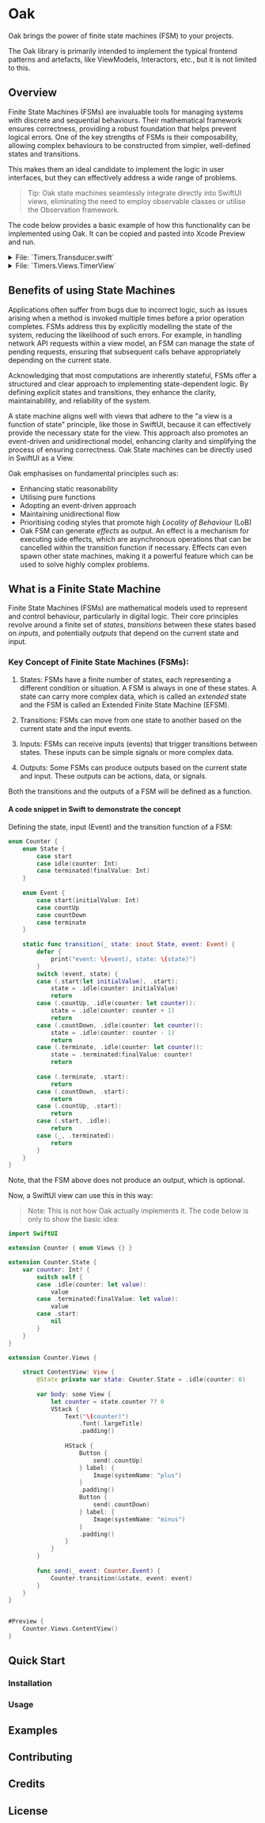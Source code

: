 # Oak

Oak brings the power of finite state machines (FSM) to your projects. 

The Oak library is primarily intended to implement the typical frontend patterns and artefacts, like ViewModels, Interactors, etc., but it is not limited to this.


## Overview

Finite State Machines (FSMs) are invaluable tools for managing systems with discrete and sequential behaviours. Their mathematical framework ensures correctness, providing a robust foundation that helps prevent logical errors. One of the key strengths of FSMs is their composability, allowing complex behaviours to be constructed from simpler, well-defined states and transitions.

This makes them an ideal candidate to implement the logic in user interfaces, but they can effectively address a wide range of problems. 

> Tip: Oak state machines seamlessly integrate directly into SwiftUI views, eliminating the need to employ observable classes or utilise the Observation framework. 

The code below provides a basic example of how this functionality can be implemented using Oak. It can be copied and pasted into Xcode Preview and run.

<details>
    <summary>File: `Timers.Transducer.swift`</summary>

```swift
import Oak

/// Defines a FST which can start and stop a timer (a side effect).
/// Only one timer can run at a time. The timer itself sends an
/// event `ping` to the FST which increments a counter variable
/// within the state of the FST.
///
/// An Oak transducer can be run with an _observable_ state.
/// That is, there's a kind of "host" which runs the transducer and
/// provides it its state whose mutations can be observed by the
/// host. A SwiftUI View is a perfect host for running a transducer.
/// Not only can it render the state accordingly, views also provide
/// a natural means to send events into the FSA, i.e. user intents,
/// via UI controls.
///
/// This is a very simple variant of a FST. Yet, it demonstrates one
/// of the key feature of Oak Transducers: the FSM keeps track of
/// the management of running _side effects_. A side effect can be a
/// Swift Task, which emits events during its lifetime, or an async
/// function which may or may not return a result which materialises
/// as an event, or simply a synchronous function which may or
/// may not cause an effect on the "outer world".
///
/// See also ``Oak.Transduder``.
enum Timers: Transducer {
    
    /// The state of the transducer. This is also used as  the "view state".
    enum State: Terminable, DefaultInitializable {
        init() { self = .start(count: 0) }
        
        case start(count: Int = 0)
        case running(count: Int)
        case terminated
        
        var isTerminal: Bool {
            if case .terminated = self { true } else { false }
        }
    }
    
    /// Defines the "Input" values of the transducer.
    ///
    /// Inputs are always _events_, that is, "things" that _happen_.
    /// Events can be _user intents_ and results or messages sent
    /// from side effects, which need to be _materialized_ as events
    /// and send back to the transducer.
    enum Event {
        case start, stop, ping, terminate
    }
    
    /// An _environment_ can be used to provide dependencies for _effects_
    /// when they get invoked and start _side effects_.
    struct Env {}
    
    /// See also: ``Oak.Effect``
    typealias Effect = Oak.Effect<Event, Env>
    
    /// A _pure_ function which implementes the transition function and the output function
    /// of a stransducer. The output is an optioanal `Effect`.
    static func update(_ state: inout State, event: Event) -> Effect? {
        print("*** event: \(event), state: \(state)")
        switch (event, state) {
        case (.start, .start(let count)):
            state = .running(count: count)
            return timer
        case (.start, .running):
            return .none

        case (.stop, .running(let count)):
            state = .start(count: count)
            return .cancelTask("timer")
            
        case (.stop, .start):
            return .none
            
        case (.ping, .running(let count)):
            state = .running(count: count + 1)
            return .none
            
        case (.ping, .start):
            return .none
            
        case (.terminate, .running):
            state = .terminated
            return .cancelTask("timer")

        case (.terminate, .start):
            state = .terminated
            return .none

        case (.terminate, .terminated):
            return .none
            
        case (.ping, .terminated):
            return .none
        case (.stop, .terminated):
            return .none
        case (.start, .terminated):
            return .none
        }
    }

    /// Implements a timer which periodically sends a `ping` event to the
    /// transducer until it will be cancelled.
    ///
    /// The Oak transducer wraps an asynchronous function in a Swift Task and
    /// manages it, allowing you to control the timer's lifetime by sending special
    /// events to the transducer. This means a timer can be started and cancelled
    /// ("invalidated") at any time, for instance, by the user. The transducer
    /// achieves this by cancelling the wrapping Swift Task. However, this
    /// requires the running operation (in this case, `Task.sleep(nanoseconds:)`)
    /// to be a good citizen of Swift Concurrency and stop running when its task
    /// is cancelled. Fortunately, this is the case with a library function, so
    /// it will work.
    static let timer = Effect(id: "timer") { env, proxy in
        while true {
            try await Task.sleep(nanoseconds: 1_000_000_000)
            try? proxy.send(.ping)
        }
    }
}
```
</details>

<details>
    <summary>File: `Timers.Views.TimerView`</summary>

```swift
import SwiftUI
import Oak

extension Timers { enum Views {} }

fileprivate extension Timers.State {        
    var isStartable: Bool {
        switch self {
        case .start:
            true
        case .terminated, .running:
            false
        }
    }

    var isStopable: Bool {
        switch self {
        case .start, .terminated:
            false
        case .running:
            true
        }
    }
    
    var count: Int? {
        switch self {
        case .start(count: let count), .running(count: let count):
            count
        default:
            nil
        }
    }        
}

@available(iOS 16.0, macOS 13.0, tvOS 16.0, watchOS 9.0, *)
extension Timers.Views {
    
    struct TimerView: View {
        let state: Timers.State
        let send: (Timers.Event) -> Void
        
        var body: some View {
            VStack {
                switch state {
                case .start(count: let count), .running(count: let count):
                    Text("\(count)")
                        .font(.largeTitle)
                        .contentTransition(.numericText()) // Note: `contentTransition` is only available in iOS 16.0 or newer
                        .animation(.default, value: state.count)
                case .terminated:
                    Text("done")
                }
                if !state.isTerminal {
                    let label = state.isStartable ? "Start" : state.isStopable ? "Stop" : "?"
                    let action: Timers.Event? = state.isStartable ? .start : state.isStopable ? .stop : nil
                    if let action = action {
                        Button("\(label)") {
                            self.send(action)
                        }
                    }
                }
            }
            .navigationTitle(Text("Timer"))
        }
    }
}

@available(iOS 16.0, macOS 13.0, tvOS 16.0, watchOS 9.0, *)
extension Timers.Views {
    
    struct NavigationStackView: View {
        
        struct Timer: Identifiable, Hashable {
            let id: Int
        }

        @State private var timers: [Timer] = (1...10).map { Timer(id: $0) }
        
        var body: some View {
            NavigationStack {  //
                List(timers) { timer in
                    NavigationLink("\(timer.id)", value: timer)
                }
                .navigationDestination(for: Timer.self) { timer in
                    TransducerView(of: Timers.self, env: Timers.Env()) { state, send in
                        Timers.Views.TimerView(
                            state: state,
                            send: send
                        )
                    }
                    .navigationTitle("Timer \(timer.id)")
                }
            }
        }
    }
    
}

// MARK: - Previews

@available(iOS 16.0, macOS 13.0, tvOS 16.0, watchOS 9.0, *)
#Preview("Timer View start") {
    Timers.Views.TimerView(
        state: .init(),
        send: { print($0) }
    )
}

@available(iOS 16.0, macOS 13.0, tvOS 16.0, watchOS 9.0, *)
#Preview("Timer View running(3)") {
    Timers.Views.TimerView(
        state: .running(count: 3),
        send: { print($0) }
    )
}

@available(iOS 16.0, macOS 13.0, tvOS 16.0, watchOS 9.0, *)
#Preview("TransducerView with TimerView") {
    TransducerView(of: Timers.self, env: Timers.Env()) { state, send in
        Timers.Views.TimerView(
            state: state,
            send: send
        )
    }
}

@available(iOS 16.0, macOS 13.0, tvOS 16.0, watchOS 9.0, *)
#Preview("Timer List") {
    Timers.Views.NavigationStackView()
}
```
</details>



## Benefits of using State Machines

Applications often suffer from bugs due to incorrect logic, such as issues arising when a method is invoked multiple times before a prior operation completes. FSMs address this by explicitly modelling the state of the system, reducing the likelihood of such errors. For example, in handling network API requests within a view model, an FSM can manage the state of pending requests, ensuring that subsequent calls behave appropriately depending on the current state.

Acknowledging that most computations are inherently stateful, FSMs offer a structured and clear approach to implementing state-dependent logic. By defining explicit states and transitions, they enhance the clarity, maintainability, and reliability of the system.

A state machine aligns well with views that adhere to the "a view is a function of state" principle, like those in SwiftUI, because it can effectively provide the necessary state for the view. This approach also promotes an event-driven and unidirectional model, enhancing clarity and simplifying the process of ensuring correctness. Oak State machines can be directly used in SwiftUI as a View.

Oak emphasises on fundamental principles such as:

- Enhancing static reasonability
- Utilising pure functions
- Adopting an event-driven approach
- Maintaining unidirectional flow
- Prioritising coding styles that promote high _Locality of Behaviour_ (LoB)
- Oak FSM can generate _effects_ as output. An effect is a mechanism for executing side effects, which are asynchronous operations that can be cancelled within the transition function if necessary. Effects can even spawn other state machines, making it a powerful feature which can be used to solve highly complex problems.


## What is a Finite State Machine

Finite State Machines (FSMs) are mathematical models used to represent and control behaviour, particularly in digital logic. Their core principles revolve around a finite set of _states_, _transitions_ between these states based on _inputs_, and potentially _outputs_ that depend on the current state and input. 

### Key Concept of Finite State Machines (FSMs):

1. States: FSMs have a finite number of states, each representing a different condition or situation. A FSM is always in one of these states. A state can carry more complex data, which is called an _extended_ state and the FSM is called an Extended Finite State Machine (EFSM).

2. Transitions: FSMs can move from one state to another based on the current state and the input events. 

3. Inputs: FSMs can receive inputs (events) that trigger transitions between states. These inputs can be simple signals or more complex data.

4. Outputs: Some FSMs can produce outputs based on the current state and input. These outputs can be actions, data, or signals. 

Both the transitions and the outputs of a FSM will be defined as a function.


#### A code snippet in Swift to demonstrate the concept 

Defining the state, input (Event) and the transition function of a FSM: 

```swift 
enum Counter {
    enum State {
        case start
        case idle(counter: Int)
        case terminated(finalValue: Int)
    }
    
    enum Event {
        case start(initialValue: Int)
        case countUp
        case countDown
        case terminate
    }
    
    static func transition(_ state: inout State, event: Event) {
        defer {
            print("event: \(event), state: \(state)")
        }
        switch (event, state) {
        case (.start(let initialValue), .start):
            state = .idle(counter: initialValue)
            return
        case (.countUp, .idle(counter: let counter)):
            state = .idle(counter: counter + 1)
            return
        case (.countDown, .idle(counter: let counter)):
            state = .idle(counter: counter - 1)
            return
        case (.terminate, .idle(counter: let counter)):
            state = .terminated(finalValue: counter)
            return
            
        case (.terminate, .start):
            return
        case (.countDown, .start):
            return
        case (.countUp, .start):
            return
        case (.start, .idle):
            return
        case (_, .terminated):
            return
        }
    }
}
```

Note, that the FSM above does not produce an output, which is optional.

Now, a SwiftUI view can use this in this way:

> Note: This is not how Oak actually implements it. The code below is only to show the basic idea:
 

```swift
import SwiftUI

extension Counter { enum Views {} }

extension Counter.State {
    var counter: Int? {
        switch self {
        case .idle(counter: let value):
            value
        case .terminated(finalValue: let value):
            value
        case .start:
            nil
        }
    }
}

extension Counter.Views {
 
    struct ContentView: View {
        @State private var state: Counter.State = .idle(counter: 0)
        
        var body: some View {
            let counter = state.counter ?? 0
            VStack {
                Text("\(counter)")
                    .font(.largeTitle)
                    .padding()
                
                HStack {
                    Button {
                        send(.countUp)
                    } label: {
                        Image(systemName: "plus")
                    }
                    .padding()
                    Button {
                        send(.countDown)
                    } label: {
                        Image(systemName: "minus")
                    }
                    .padding()
                }
            }
        }
        
        func send(_ event: Counter.Event) {
            Counter.transition(&state, event: event)
        }
    }
}


#Preview {
    Counter.Views.ContentView()
}
``` 

## Quick Start

### Installation

### Usage



## Examples

## Contributing

## Credits

## License
